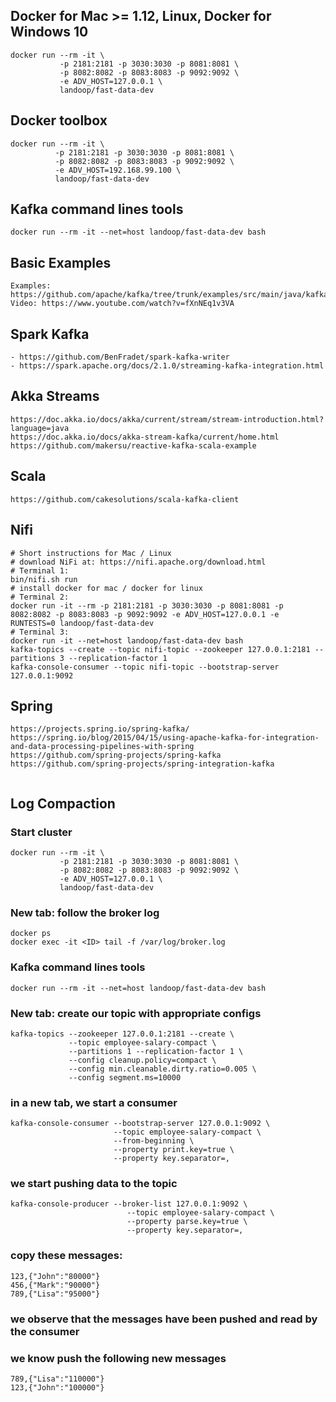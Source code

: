 ## Docker for Mac >= 1.12, Linux, Docker for Windows 10

```
docker run --rm -it \
           -p 2181:2181 -p 3030:3030 -p 8081:8081 \
           -p 8082:8082 -p 8083:8083 -p 9092:9092 \
           -e ADV_HOST=127.0.0.1 \
           landoop/fast-data-dev
```

## Docker toolbox
```
docker run --rm -it \
          -p 2181:2181 -p 3030:3030 -p 8081:8081 \
          -p 8082:8082 -p 8083:8083 -p 9092:9092 \
          -e ADV_HOST=192.168.99.100 \
          landoop/fast-data-dev
```

## Kafka command lines tools
```
docker run --rm -it --net=host landoop/fast-data-dev bash
```

## Basic Examples
```
Examples:  https://github.com/apache/kafka/tree/trunk/examples/src/main/java/kafka/examples
Video: https://www.youtube.com/watch?v=fXnNEq1v3VA
```

## Spark Kafka
```
- https://github.com/BenFradet/spark-kafka-writer
- https://spark.apache.org/docs/2.1.0/streaming-kafka-integration.html

```


## Akka Streams
```
https://doc.akka.io/docs/akka/current/stream/stream-introduction.html?language=java
https://doc.akka.io/docs/akka-stream-kafka/current/home.html
https://github.com/makersu/reactive-kafka-scala-example
```

## Scala
```
https://github.com/cakesolutions/scala-kafka-client
```


## Nifi
```$xslt
# Short instructions for Mac / Linux
# download NiFi at: https://nifi.apache.org/download.html
# Terminal 1:
bin/nifi.sh run
# install docker for mac / docker for linux
# Terminal 2:
docker run -it --rm -p 2181:2181 -p 3030:3030 -p 8081:8081 -p 8082:8082 -p 8083:8083 -p 9092:9092 -e ADV_HOST=127.0.0.1 -e RUNTESTS=0 landoop/fast-data-dev
# Terminal 3:
docker run -it --net=host landoop/fast-data-dev bash
kafka-topics --create --topic nifi-topic --zookeeper 127.0.0.1:2181 --partitions 3 --replication-factor 1
kafka-console-consumer --topic nifi-topic --bootstrap-server 127.0.0.1:9092

```



## Spring
```
https://projects.spring.io/spring-kafka/ 
https://spring.io/blog/2015/04/15/using-apache-kafka-for-integration-and-data-processing-pipelines-with-spring
https://github.com/spring-projects/spring-kafka
https://github.com/spring-projects/spring-integration-kafka


```

## Log Compaction


### Start cluster
```
docker run --rm -it \
           -p 2181:2181 -p 3030:3030 -p 8081:8081 \
           -p 8082:8082 -p 8083:8083 -p 9092:9092 \
           -e ADV_HOST=127.0.0.1 \
           landoop/fast-data-dev
```


### New tab: follow the broker log
```
docker ps
docker exec -it <ID> tail -f /var/log/broker.log
```




### Kafka command lines tools
```
docker run --rm -it --net=host landoop/fast-data-dev bash
```

### New tab: create our topic with appropriate configs
```
kafka-topics --zookeeper 127.0.0.1:2181 --create \
             --topic employee-salary-compact \
             --partitions 1 --replication-factor 1 \
             --config cleanup.policy=compact \
             --config min.cleanable.dirty.ratio=0.005 \
             --config segment.ms=10000
```

### in a new tab, we start a consumer
```
kafka-console-consumer --bootstrap-server 127.0.0.1:9092 \
                       --topic employee-salary-compact \
                       --from-beginning \
                       --property print.key=true \
                       --property key.separator=,
```

### we start pushing data to the topic
```
kafka-console-producer --broker-list 127.0.0.1:9092 \
                          --topic employee-salary-compact \
                          --property parse.key=true \
                          --property key.separator=,
```

### copy these messages:
```
123,{"John":"80000"}
456,{"Mark":"90000"}
789,{"Lisa":"95000"}
```

### we observe that the messages have been pushed and read by the consumer

### we know push the following new messages
```
789,{"Lisa":"110000"}
123,{"John":"100000"}
```


